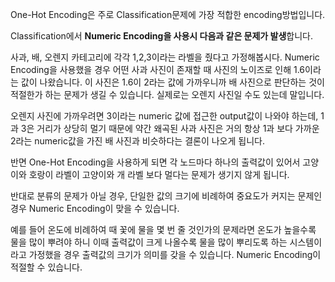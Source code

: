 One-Hot Encoding은 주로 Classification문제에 가장 적합한 encoding방법입니다.

Classification에서 **Numeric Encoding을 사용시 다음과 같은 문제가 발생**합니다.

사과, 배, 오렌지 카테고리에 각각 1,2,3이라는 라벨을 줬다고 가정해봅시다. Numeric Encoding을 사용했을 경우 어떤 사과 사진이 존재할 때 사진의 노이즈로 인해 1.6이라는 값이 나왔습니다. 이 사진은 1.6이 2라는 값에 가까우니까 배 사진으로 판단하는 것이 적절한가 하는 문제가 생길 수 있습니다. 실제로는 오렌지 사진일 수도 있는데 말입니다.

오렌지 사진에 가까우려면 3이라는 numeric 값에 접근한 output값이 나와야 하는데, 1과 3은 거리가 상당히 멀기 때문에 약간 왜곡된 사과 사진은 거의 항상 1과 보다 가까운 2라는 numeric값을 가진 배 사진과 비슷하다는 결론이 나오게 됩니다.

 반면 One-Hot Encoding을 사용하게 되면 각 노드마다 하나의 출력값이 있어서 고양이와 호랑이 라벨이 고양이와 개 라벨 보다 멀다는 문제가 생기지 않게 됩니다.
 
  반대로 분류의 문제가 아닐 경우, 단일한 값의 크기에 비례하여 중요도가 커지는 문제인 경우 Numeric Encoding이 맞을 수 있습니다. 

예를 들어 온도에 비례하여 때 꽃에 물을 몇 번 줄 것인가의 문제라면 온도가 높을수록 물을 많이 뿌려야 하니 이때 출력값이 크게 나올수록 물을 많이 뿌리도록 하는 시스템이라고 가정했을 경우 출력값의 크기가 의미를 갖을 수 있습니다.
 Numeric Encoding이 적절할 수 있습니다.
<!--stackedit_data:
eyJoaXN0b3J5IjpbLTcwMjAyMzUxMiwtMTI4NjA2Mjk2M119
-->